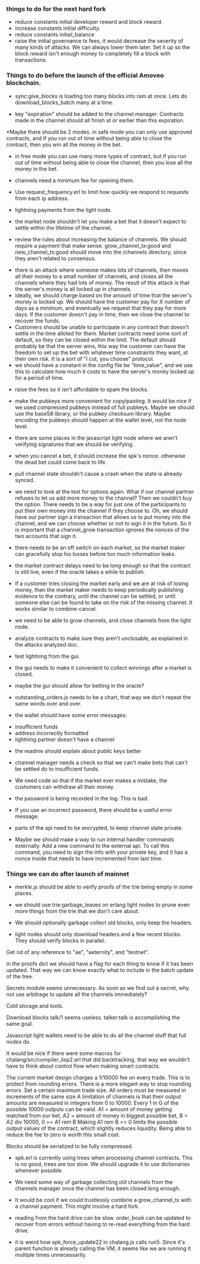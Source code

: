 ### things to do for the next hard fork

* reduce constants initial developer reward and block reward.
* increase constants initial difficulty.
* reduce constants initial_balance
* raise the initial governance tx fees, it would decrease the severity of many kinds of attacks. We can always lower them later. Set it up so the block reward isn't enough money to completely fill a block with transactions.



### Things to do before the launch of the official Amoveo blockchain.

* sync:give_blocks is loading too many blocks into ram at once. Lets do download_blocks_batch many at a time.

* key "expiration" should be added to the channel manager. Contracts made in the channel should all finish at or earlier than this expiration.

*Maybe there should be 2 modes. in safe mode you can only use approved contracts, and if you run out of time without being able to close the contract, then you win all the money in the bet.
* in free mode you can use many more types of contract, but if you run out of time without being able to close the channel, then you lose all the money in the bet.

* channels need a minimum fee for opening them.

* Use request_frequency.erl to limit how quickly we respond to requests from each ip address.

* lightning payments from the light node.

* the market node shouldn't let you make a bet that it doesn't expect to settle within the lifetime of the channel.

* review the rules about increasing the balance of channels. We should require a payment that make sense.
grow_channel_tx:good and new_channel_tx:good should move into the /channels directory, since they aren't related to consensus.
- there is an attack where someone makes lots of channels, then moves all their money to a small number of channels, and closes all the channels where they had lots of money. The result of this attack is that the server's money is all locked up in channels.
- ideally, we should charge based on the amount of time that the server's money is locked up. We should have the customer pay for X number of days as a minimum, and eventually we request that they pay for more days. If the customer doesn't pay in time, then we close the channel to recover the funds.
- Customers should be unable to participate in any contract that doesn't settle in the time alloted for them.
Market contracts need some sort of default, so they can be closed within the limit. The default should probably be that the server wins, this way the customer can have the freedom to set up the bet with whatever time constraints they want, at their own risk. It is a sort of "I cut, you choose" protocol.
- we should have a constant in the config file be "time_value", and we use this to calculate how much it costs to have the server's money locked up for a period of time.

* raise the fees so it isn't affordable to spam the blocks.

* make the pubkeys more convenient for copy/pasting. It would be nice if we used compressed pubkeys instead of full pubkeys. Maybe we should use the base58 library, or the pubkey checksum library.
Maybe encoding the pubkeys should happen at the wallet level, not the node level.

* there are some places in the javascript light node where we aren't verifying signatures that we should be verifying.

* when you cancel a bet, it should increase the spk's nonce. otherwise the dead bet could come back to life.

* pull channel state shouldn't cause a crash when the state is already synced.

* we need to look at the test for options again. What if our channel partner refuses to let us add more money to the channel? Then we couldn't buy the option. There needs to be a way for just one of the participants to put their own money into the channel if they choose to.
Oh, we should have our partner sign a transaction that allows us to put money into the channel, and we can choose whether or not to sign it in the future.
So it is important that a channel_grow transaction ignores the nonces of the two accounts that sign it.

* there needs to be an off switch on each market, so the market maker can gracefully stop his losses before too much information leaks.
- the market contract delays need to be long enough so that the contract is still live, even if the oracle takes a while to publish.

* if a customer tries closing the market early and we are at risk of losing money, then the market maker needs to keep periodically publishing evidence to the contrary, until the channel can be settled, or until someone else can be found to take on the risk of the missing channel. It works similar to combine-cancel.

* we need to be able to grow channels, and close channels from the light node.

* analyze contracts to make sure they aren't unclosable, as explained in the attacks analyzed doc.

* test lightning from the gui.

* the gui needs to make it convenient to collect winnings after a market is closed.

* maybe the gui should allow for betting in the oracle?

* outstanding_orders.js needs to be a chart, that way we don't repeat the same words over and over.

* the wallet should have some error messages:
- insufficient funds
- address incorrectly formatted
- lightning partner doesn't have a channel

* the readme should explain about public keys better

* channel manager needs a check so that we can't make bets that can't be settled do to insufficient funds.

* We need code so that if the market ever makes a mistake, the customers can withdraw all their money.

* the password is being recorded in the log. This is bad.

* If you use an incorrect password, there should be a useful error message.

* parts of the api need to be encrypted, to keep channel state private.

* Maybe we should make a way to run internal handler commands externally. Add a new command to the external api. To call this command, you need to sign the info with your private key, and it has a nonce inside that needs to have incremented from last time.








### Things we can do after launch of mainnet

* merkle.js should be able to verify proofs of the trie being empty in some places.

* we should use trie:garbage_leaves on erlang light nodes to prune even more things from the trie that we don't care about.

* We should optionally garbage collect old blocks, only keep the headers. 

* light nodes should only download headers and a few recent blocks. They should verify blocks in parallel.

Get rid of any reference to "ae", "aeternity", and "testnet".

in the proofs dict we should have a flag for each thing to know if it has been updated. That way we can know exactly what to include in the batch update of the tree.

 Secrets module seems unnecessary. As soon as we find out a secret, why not use arbitrage to update all the channels immediately?

Cold storage and tools.

Download blocks talk/1 seems useless. talker:talk is accomplishing the same goal.

Javascript light wallets need to be able to do all the channel stuff that full nodes do. 

It would be nice if there were some macros for chalang/src/compiler_lisp2.erl that did backtracking. that way we wouldn't have to think about control flow when making smart contracts.

The current market design charges a 1/10000 fee on every trade. This is to protect from rounding errors.
There is a more elegant way to stop rounding errors. Set a certain maximum trade size. All orders must be measured in increments of the same size
A limitation of channels is that their output amounts are measured in integers from 0 to 10000.
Every 1 in G of the possible 10000 outputs can be valid.
A1 = amount of money getting matched from our bet,
A2 = amount of money in biggest possible bet,
B = A2 div 10000,
0 == A1 rem B
Making A1 rem B == 0 limits the possible output values of the contract, which slightly reduces liquidity. Being able to reduce the fee to zero is worth this small cost.

Blocks should be serialized to be fully compressed.

* spk.erl is currently using trees when processing channel contracts. This is no good, trees are too slow. We should upgrade it to use dictionaries whenever possible.

* We need some way of garbage collecting old channels from the channels manager once the channel has been closed long enough.

* It would be cool if we could trustlessly combine a grow_channel_tx with a channel payment. This might involve a hard fork.

* reading from the hard drive can be slow. order_book can be updated to recover from errors without having to re-read everything from the hard drive.

* it is weird how spk_force_update22 in chalang.js calls run5. Since it's parent function is already calling the VM, it seems like we are running it multiple times unnecessarily.